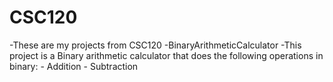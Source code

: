 # CSC120
-These are my projects from CSC120
  -BinaryArithmeticCalculator 
    -This project is a Binary arithmetic calculator that does the following operations in binary:
      - Addition
      - Subtraction
